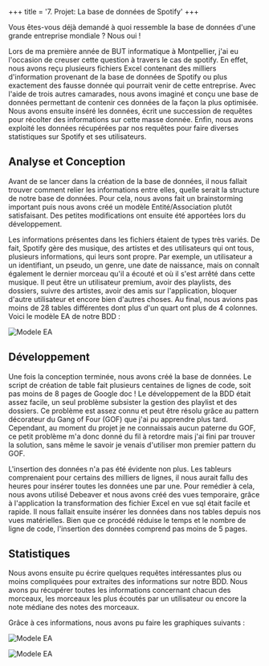 +++
title = '7. Projet: La base de données de Spotify'
+++

Vous êtes-vous déjà demandé à quoi ressemble la base de données d'une grande entreprise mondiale ? Nous oui ! 

Lors de ma première année de BUT informatique à Montpellier, j'ai eu l'occasion de creuser cette question à travers le cas de spotify. En effet, nous avons reçu plusieurs fichiers Excel contenant des milliers d'information provenant de la base de données de Spotify ou plus exactement des fausse donnée qui pourrait venir de cette entreprise. Avec l'aide de trois autres camarades, nous avons imaginé et conçu une base de données permettant de contenir ces données de la façon la plus optimisée. Nous avons ensuite inséré les données, écrit une succession de requêtes pour récolter des informations sur cette masse donnée. Enfin, nous avons exploité les données récupérées par nos requêtes pour faire diverses statistiques sur Spotify et ses utilisateurs. 

## Analyse et Conception 

Avant de se lancer dans la création de la base de données, il nous fallait trouver comment relier les informations entre elles, quelle serait la structure de notre base de données. Pour cela, nous avons fait un brainstorming important puis nous avons créé un modèle Entité/Association plutôt satisfaisant. Des petites modifications ont ensuite été apportées lors du développement.

Les informations présentes dans les fichiers étaient de types très variés. De fait, Spotify gère des musique, des artistes et des utilisateurs qui ont tous, plusieurs informations, qui leurs sont propre. Par exemple, un utilisateur a un identifiant, un pseudo, un genre, une date de naissance, mais on connaît également le dernier morceau qu'il a écouté et où il s'est arrêté dans cette musique. Il peut être un utilisateur premium, avoir des playlists, des dossiers, suivre des artistes, avoir des amis sur l'application, bloquer d'autre utilisateur et encore bien d'autres choses. Au final, nous avions pas moins de 28 tables différentes dont plus d'un quart ont plus de 4 colonnes. Voici le modèle EA de notre BDD :

![Modele EA](/images/ModeleEA.png)   

## Développement

Une fois la conception terminée, nous avons créé la base de données. Le script de création de table fait plusieurs centaines de lignes de code, soit pas moins de 8 pages de Google doc ! Le développement de la BDD était assez facile, un seul problème subsister la gestion des playlist et des dossiers. Ce problème est assez connu et peut être résolu grâce au pattern décorateur du Gang of Four (GOF) que j'ai pu apprendre plus tard. Cependant, au moment du projet je ne connaissais aucun paterne du GOF, ce petit problème m'a donc donné du fil à retordre mais j'ai fini par trouver la solution, sans même le savoir je venais d'utiliser mon premier pattern du GOF. 

L'insertion des données n'a pas été évidente non plus. Les tableurs comprenaient pour certains des milliers de lignes, il nous aurait fallu des heures pour insérer toutes les données une par une. Pour remédier à cela, nous avons utilisé Debeaver et nous avons créé des vues temporaire, grâce à l'application la transformation des fichier Excel en vue sql était facile et rapide. Il nous fallait ensuite insérer les données dans nos tables depuis nos vues matérielles. Bien que ce procédé réduise le temps et le nombre de ligne de code, l'insertion des données comprend pas moins de 5 pages.

## Statistiques

Nous avons ensuite pu écrire quelques requêtes intéressantes plus ou moins compliquées pour extraites des informations sur notre BDD. Nous avons pu récupérer toutes les informations concernant chacun des morceaux, les morceaux les plus écoutés par un utilisateur ou encore la note médiane des notes des morceaux.

Grâce à ces informations, nous avons pu faire les graphiques suivants :

![Modele EA](/images/Histogramme_sorties.png)   

![Modele EA](/images/Proportion_albums.png)   

